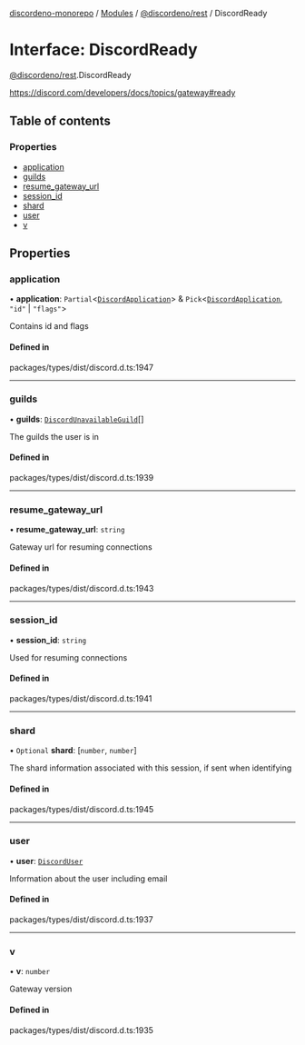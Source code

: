 [discordeno-monorepo](../README.md) / [Modules](../modules.md) / [@discordeno/rest](../modules/discordeno_rest.md) / DiscordReady

# Interface: DiscordReady

[@discordeno/rest](../modules/discordeno_rest.md).DiscordReady

https://discord.com/developers/docs/topics/gateway#ready

## Table of contents

### Properties

- [application](discordeno_rest.DiscordReady.md#application)
- [guilds](discordeno_rest.DiscordReady.md#guilds)
- [resume_gateway_url](discordeno_rest.DiscordReady.md#resume_gateway_url)
- [session_id](discordeno_rest.DiscordReady.md#session_id)
- [shard](discordeno_rest.DiscordReady.md#shard)
- [user](discordeno_rest.DiscordReady.md#user)
- [v](discordeno_rest.DiscordReady.md#v)

## Properties

### application

• **application**: `Partial`<[`DiscordApplication`](discordeno_rest.DiscordApplication.md)\> & `Pick`<[`DiscordApplication`](discordeno_rest.DiscordApplication.md), `"id"` \| `"flags"`\>

Contains id and flags

#### Defined in

packages/types/dist/discord.d.ts:1947

---

### guilds

• **guilds**: [`DiscordUnavailableGuild`](discordeno_rest.DiscordUnavailableGuild.md)[]

The guilds the user is in

#### Defined in

packages/types/dist/discord.d.ts:1939

---

### resume_gateway_url

• **resume_gateway_url**: `string`

Gateway url for resuming connections

#### Defined in

packages/types/dist/discord.d.ts:1943

---

### session_id

• **session_id**: `string`

Used for resuming connections

#### Defined in

packages/types/dist/discord.d.ts:1941

---

### shard

• `Optional` **shard**: [`number`, `number`]

The shard information associated with this session, if sent when identifying

#### Defined in

packages/types/dist/discord.d.ts:1945

---

### user

• **user**: [`DiscordUser`](discordeno_rest.DiscordUser.md)

Information about the user including email

#### Defined in

packages/types/dist/discord.d.ts:1937

---

### v

• **v**: `number`

Gateway version

#### Defined in

packages/types/dist/discord.d.ts:1935
